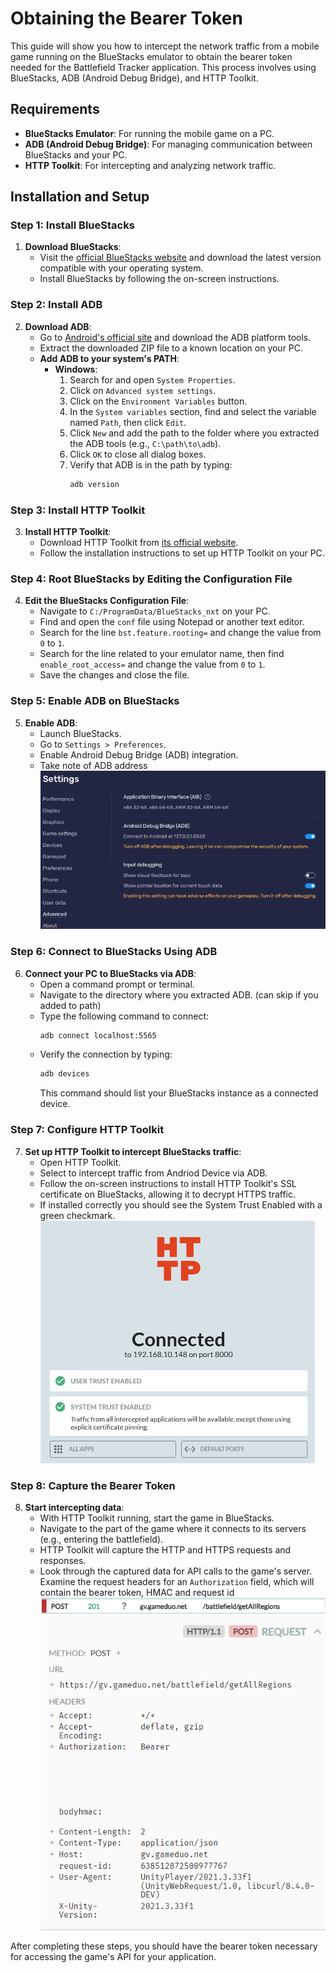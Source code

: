 # Obtaining the Bearer Token

This guide will show you how to intercept the network traffic from a mobile game running on the BlueStacks emulator to obtain the bearer token needed for the Battlefield Tracker application. This process involves using BlueStacks, ADB (Android Debug Bridge), and HTTP Toolkit.

## Requirements

- **BlueStacks Emulator**: For running the mobile game on a PC.
- **ADB (Android Debug Bridge)**: For managing communication between BlueStacks and your PC.
- **HTTP Toolkit**: For intercepting and analyzing network traffic.

## Installation and Setup

### Step 1: Install BlueStacks

1. **Download BlueStacks**:
   - Visit the [official BlueStacks website](https://www.bluestacks.com) and download the latest version compatible with your operating system.
   - Install BlueStacks by following the on-screen instructions.

### Step 2: Install ADB

2. **Download ADB**:
   - Go to [Android's official site](https://developer.android.com/studio/releases/platform-tools) and download the ADB platform tools.
   - Extract the downloaded ZIP file to a known location on your PC.
   - **Add ADB to your system's PATH**:
     - **Windows**:
       1. Search for and open `System Properties`.
       2. Click on `Advanced system settings`.
       3. Click on the `Environment Variables` button.
       4. In the `System variables` section, find and select the variable named `Path`, then click `Edit`.
       5. Click `New` and add the path to the folder where you extracted the ADB tools (e.g., `C:\path\to\adb`).
       6. Click `OK` to close all dialog boxes.
       7. Verify that ADB is in the path by typing:
          ```bash
          adb version
          ```

### Step 3: Install HTTP Toolkit

3. **Install HTTP Toolkit**:
   - Download HTTP Toolkit from [its official website](https://httptoolkit.tech/).
   - Follow the installation instructions to set up HTTP Toolkit on your PC.

### Step 4: Root BlueStacks by Editing the Configuration File

4. **Edit the BlueStacks Configuration File**:
   - Navigate to `C:/ProgramData/BlueStacks_nxt` on your PC.
   - Find and open the `conf` file using Notepad or another text editor.
   - Search for the line `bst.feature.rooting=` and change the value from `0` to `1`.
   - Search for the line related to your emulator name, then find `enable_root_access=` and change the value from `0` to `1`.
   - Save the changes and close the file.

### Step 5: Enable ADB on BlueStacks

5. **Enable ADB**:
   - Launch BlueStacks.
   - Go to `Settings > Preferences`.
   - Enable Android Debug Bridge (ADB) integration.
   - Take note of ADB address
   ![Enable ADB on BlueStacks](./Images/enableADB.png)

### Step 6: Connect to BlueStacks Using ADB

6. **Connect your PC to BlueStacks via ADB**:
   - Open a command prompt or terminal.
   - Navigate to the directory where you extracted ADB. (can skip if you added to path)
   - Type the following command to connect:
     ```bash
     adb connect localhost:5565
     ```
   - Verify the connection by typing:
     ```bash
     adb devices
     ```
     This command should list your BlueStacks instance as a connected device.

### Step 7: Configure HTTP Toolkit

7. **Set up HTTP Toolkit to intercept BlueStacks traffic**:
   - Open HTTP Toolkit.
   - Select to intercept traffic from Andriod Device via ADB.
   - Follow the on-screen instructions to install HTTP Toolkit's SSL certificate on BlueStacks, allowing it to decrypt HTTPS traffic.
   - If installed correctly you should see the System Trust Enabled with a green checkmark.
   ![http tool kit](./Images/httptoolkit.png)


### Step 8: Capture the Bearer Token

8. **Start intercepting data**:
   - With HTTP Toolkit running, start the game in BlueStacks.
   - Navigate to the part of the game where it connects to its servers (e.g., entering the battlefield).
   - HTTP Toolkit will capture the HTTP and HTTPS requests and responses.
   - Look through the captured data for API calls to the game's server. Examine the request headers for an `Authorization` field, which will contain the bearer token, HMAC and request id
   ![request to look for](./Images/request1.png)
   ![request body](./Images/request2.png)


After completing these steps, you should have the bearer token necessary for accessing the game's API for your application.